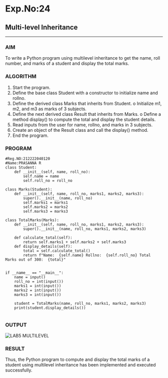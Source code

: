 # Exp.No:24  
## Multi-level Inheritance

---

### AIM  
To write a Python program using multilevel inheritance to get the name, roll number, and marks of a student and display the total marks.

### ALGORITHM

1.	Start the program.
2.	Define the base class Student with a constructor to initialize name and rollno.
3.	Define the derived class Marks that inherits from Student.
   o	Initialize m1, m2, and m3 as marks of 3 subjects.
4.	Define the next derived class Result that inherits from Marks.
   o	Define a method display() to compute the total and display the student details.
5.	Read inputs from the user for name, rollno, and marks in 3 subjects.
6.	Create an object of the Result class and call the display() method.
7.	End the program.



### PROGRAM

```
#Reg.NO:212222040120
#Name:PRASANNA R
class Student:
    def __init__(self, name, roll_no):
        self.name = name
        self.roll_no = roll_no

class Marks(Student):
    def __init__(self, name, roll_no, marks1, marks2, marks3):
        super().__init__(name, roll_no)  
        self.marks1 = marks1
        self.marks2 = marks2
        self.marks3 = marks3

class TotalMarks(Marks):
    def __init__(self, name, roll_no, marks1, marks2, marks3):
        super().__init__(name, roll_no, marks1, marks2, marks3)  

    def calculate_total(self):
        return self.marks1 + self.marks2 + self.marks3
    def display_details(self):
        total = self.calculate_total()
        return f"Name:  {self.name} Rollno:  {self.roll_no} Total Marks out of 300:  {total}"


if __name__ == "__main__":
    name = input()
    roll_no = int(input())
    marks1 = int(input())
    marks2 = int(input())
    marks3 = int(input())

    student = TotalMarks(name, roll_no, marks1, marks2, marks3)
    print(student.display_details())


```

### OUTPUT

![LAB5 MULTILEVEL](https://github.com/user-attachments/assets/e04928eb-dd05-4ae7-899b-ebf23c6230a6)


### RESULT
Thus, the Python program to compute and display the total marks of a student using multilevel inheritance has been implemented and executed successfully.








